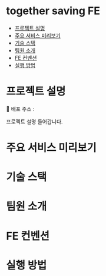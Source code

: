 # together saving FE

* [프로젝트 설명](#프로젝트-설명)
* [주요 서비스 미리보기](#주요-서비스-미리보기)
* [기술 스택](#기술-스택)
* [팀원 소개](#팀원-소개)
* [FE 컨벤션](#FE-컨벤션)
* [실행 방법](#실행-방법)

# 프로젝트 설명

🔗 배포 주소 : 

프로젝트 설명 들어갑니다.

# 주요 서비스 미리보기

# 기술 스택

# 팀원 소개

# FE 컨벤션

# 실행 방법
